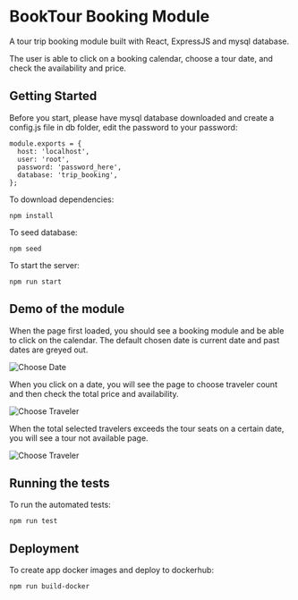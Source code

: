 
# BookTour Booking Module

A tour trip booking module built with React, ExpressJS and mysql database.

The user is able to click on a booking calendar, choose a tour date, and check the availability and price.

## Getting Started
Before you start, please have mysql database downloaded and create a config.js file in db folder,
edit the password to your password:
```
module.exports = {
  host: 'localhost',
  user: 'root',
  password: 'password_here',
  database: 'trip_booking',
};
```

To download dependencies:
```
npm install
```

To seed database:
```
npm seed
```

To start the server:
```
npm run start
```

## Demo of the module
When the page first loaded, you should see a booking module and be able to click on the calendar.
The default chosen date is current date and past dates are greyed out.

![Choose Date](https://media.giphy.com/media/XfmPSh7pDOiXXfGSmR/giphy.gif)


When you click on a date, you will see the page to choose traveler count and then check the total price and availability.

![Choose Traveler](https://media.giphy.com/media/gKZse44KJN63yxtFEY/giphy.gif)


When the total selected travelers exceeds the tour seats on a certain date, you will see a tour not available page.

![Choose Traveler](https://media.giphy.com/media/Xf7HY9A3PZwD679EzP/giphy.gif)


## Running the tests

To run the automated tests:
```
npm run test
```

## Deployment

To create app docker images and deploy to dockerhub:
```
npm run build-docker
```


